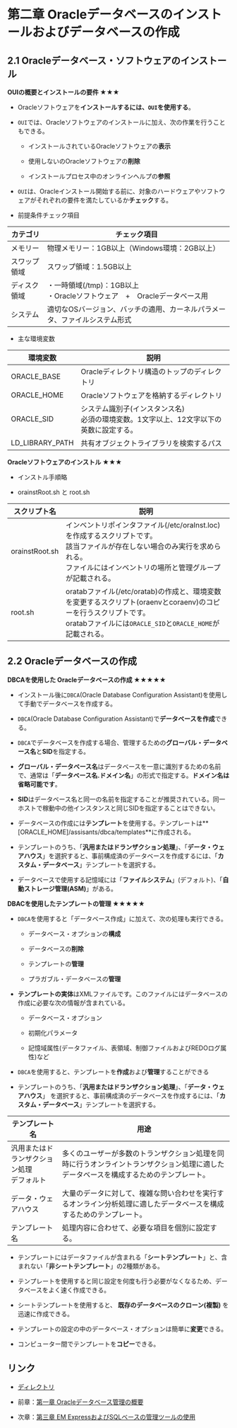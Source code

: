 # 第二章 Oracleデータベースのインストールおよびデータベースの作成

## 2.1 Oracleデータベース・ソフトウェアのインストール

**OUIの概要とインストールの要件 ★★★**

+ Oracleソフトウェアを**インストールするには、`OUI`を使用する**。

+ `OUI`では、Oracleソフトウェアのインストールに加え、次の作業を行うこともできる。

  + インストールされているOracleソフトウェアの**表示**

  + 使用しないのOracleソフトウェアの**削除**

  + インストールプロセス中のオンラインヘルプの**参照**

+ `OUI`は、Oracleインストール開始する前に、対象のハードウェアやソフトウェアがそれぞれの要件を満たしているか**チェック**する。

+ 前提条件チェック項目

|カテゴリ |チェック項目 |
|---- |---- |
|メモリー |物理メモリー：1GB以上（Windows環境：2GB以上） |
|スワップ領域 |スワップ領域：1.5GB以上 |
|ディスク領域 |・一時領域(/tmp)：1GB以上<br>・Oracleソフトウェア　+　Oracleデータベース用 |
|システム |適切なOSバージョン、バッチの適用、カーネルパラメータ、ファイルシステム形式 |

+ 主な環境変数

|環境変数 |説明 |
|---- |---- |
|ORACLE_BASE |Oracleディレクトリ構造のトップのディレクトリ |
|ORACLE_HOME |Oracleソフトウェアを格納するディレクトリ |
|ORACLE_SID |システム識別子(インスタンス名) <br> 必須の環境変数。1文字以上、12文字以下の英数に設定する。|
|LD_LIBRARY_PATH |共有オブジェクトライブラリを検索するパス |

**Oracleソフトウェアのインストル ★★★**

+ インストル手順略

+ orainstRoot.sh と root.sh

|スクリプト名 |説明 |
|---- |---- |
|orainstRoot.sh |インベントリポインタファイル(/etc/oraInst.loc)を作成するスクリプトです。<br> 該当ファイルが存在しない場合のみ実行を求められる。<br> ファイルにはインベントリの場所と管理グループが記載される。 |
|root.sh |oratabファイル(/etc/oratab)の作成と、環境変数を変更するスクリプト(oraenvとcoraenv)のコピーを行うスクリプトです。<br>oratabファイルには`ORACLE_SID`と`ORACLE_HOME`が記載される。 |

## 2.2 Oracleデータベースの作成

**DBCAを使用した Oracleデータベースの作成 ★★★★★**

+ インストール後に`DBCA`(Oracle Database Configuration Assistant)を使用して手動でデータベースを作成する。

+ `DBCA`(Oracle Database Configuration Assistant)で**データベースを作成**できる。

+ `DBCA`でデータベースを作成する場合、管理するための**グローバル・データベース名**と**SID**を指定する。

+ **グローバル・データベース名**はデータベースを一意に識別するための名前で、通常は「**データベース名.ドメイン名**」の形式で指定する。**ドメイン名は省略可能です**。

+ **SID**はデータベース名と同一の名前を指定することが推奨されている。同一ホストで稼動中の他インスタンスと同じSIDを指定することはできない。

+ データベースの作成には**テンプレート**を使用する。テンプレートは**[ORACLE_HOME]/assisants/dbca/templates**に作成される。

+ テンプレートのうち、「**汎用またはドランザクション処理**」、「**データ・ウェアハウス**」を選択すると、事前構成済のデータベースを作成するには、「**カスタム・データベース**」テンプレートを選択する。

+ データベースで使用する記憶域には「**ファイルシステム**」(デフォルト)、「**自動ストレージ管理(ASM)**」がある。

**DBACを使用したテンプレートの管理 ★★★★★**

+ `DBCA`を使用すると「データベース作成」に加えて、次の処理も実行できる。

  + データベース・オプションの**構成**

  + データベースの**削除**

  + テンプレートの**管理**

  + プラガブル・データベースの**管理**

+ **テンプレートの実体**はXMLファイルです。このファイルにはデータベースの作成に必要な次の情報が含まれている。

  + データベース・オプション

  + 初期化パラメータ

  + 記憶域属性(データファイル、表領域、制御ファイルおよびREDOログ属性)など

+ `DBCA`を使用すると、テンプレートを**作成**および**管理**することができる

+ テンプレートのうち、「**汎用またはドランザクション処理**」、「**データ・ウェアハウス**」 を選択すると、事前構成済のデータベースを作成するには、「**カスタム・データベース**」テンプレートを選択する。

|テンプレート名 |用途 |
|---- |---- |
|汎用またはドランザクション処理<br> デフォルト |多くのユーザーが多数のトランザクション処理を同時に行うオンライントランザクション処理に適したデータベースを構成するためのテンプレート。 |
|データ・ウェアハウス |大量のデータに対して、複雑な問い合わせを実行するオンライン分析処理に適したデータベースを構成するためのテンプレート。 |
|テンプレート名 |処理内容に合わせて、必要な項目を個別に設定する。 |


+ テンプレートにはデータファイルが含まれる「**シートテンプレート**」と、含まれない「**非シートテンプレート**」の2種類がある。

+ テンプレートを使用すると同じ設定を何度も行う必要がなくなるため、データベースをよく速く作成できる。

+ シートテンプレートを使用すると、 **既存のデータベースのクローン(複製)** を迅速に作成できる。

+ テンプレートの設定の中のデータベース・オプションは簡単に**変更**できる。

+ コンピューター間でテンプレートを**コピー**できる。

## リンク

- [ディレクトリ](./../directory.md)

- 前章：[第一章 Oracleデータベース管理の概要](Chapter01.md)

- 次章：[第三章 EM ExpressおよびSQLベースの管理ツールの使用](Chapter03.md)
